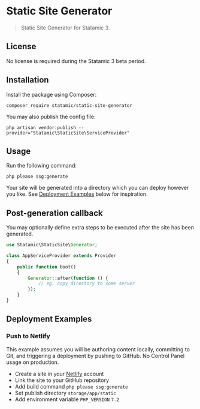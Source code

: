 # Static Site Generator

> Static Site Generator for Statamic 3.


## License

No license is required during the Statamic 3 beta period.


## Installation

Install the package using Composer:

```
composer require statamic/static-site-generator
```

You may also publish the config file:

```
php artisan vendor:publish --provider="Statamic\StaticSite\ServiceProvider"
```


## Usage

Run the following command:

```
php please ssg:generate
```

Your site will be generated into a directory which you can deploy however you like. See [Deployment Examples](#deployment-examples) below for inspiration.


## Post-generation callback

You may optionally define extra steps to be executed after the site has been generated.

``` php
use Statamic\StaticSite\Generator;

class AppServiceProvider extends Provider
{
    public function boot()
    {
        Generator::after(function () {
            // eg. copy directory to some server
        });
    }
}
```

## Deployment Examples

### Push to Netlify

This example assumes you will be authoring content locally, committing to Git, and triggering a deployment by pushing to GitHub. No Control Panel usage on production.

- Create a site in your [Netlify](https://netlify.com) account
- Link the site to your GitHub repository
- Add build command `php please ssg:generate`
- Set publish directory `storage/app/static`
- Add environment variable `PHP_VERSION` `7.2`
